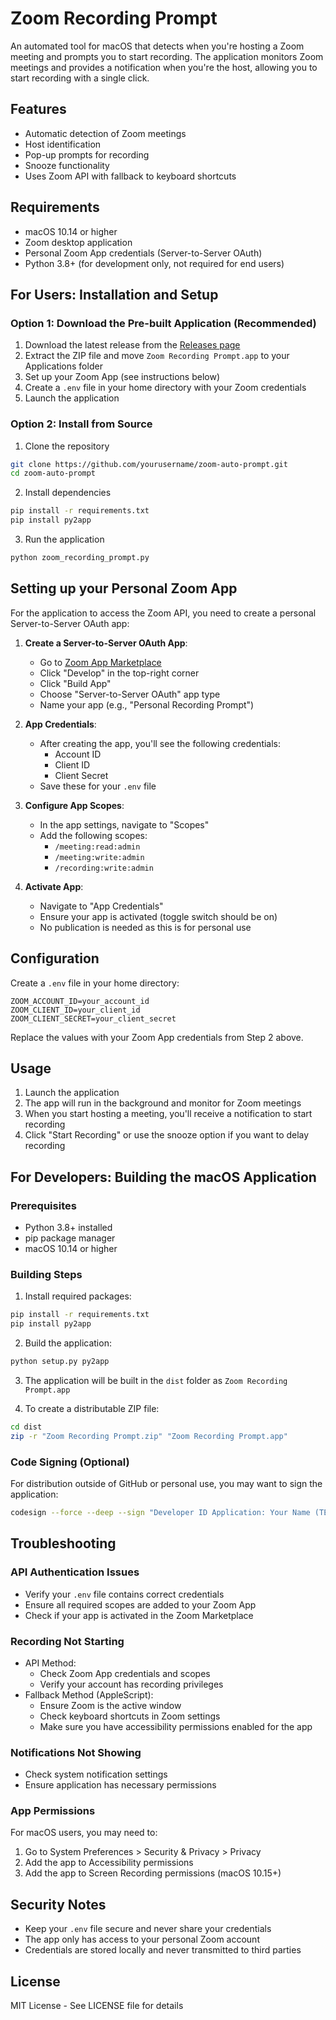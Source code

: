 # Zoom Recording Prompt

An automated tool for macOS that detects when you're hosting a Zoom meeting and prompts you to start recording. The application monitors Zoom meetings and provides a notification when you're the host, allowing you to start recording with a single click.

## Features

- Automatic detection of Zoom meetings
- Host identification
- Pop-up prompts for recording
- Snooze functionality
- Uses Zoom API with fallback to keyboard shortcuts

## Requirements

- macOS 10.14 or higher
- Zoom desktop application
- Personal Zoom App credentials (Server-to-Server OAuth)
- Python 3.8+ (for development only, not required for end users)

## For Users: Installation and Setup

### Option 1: Download the Pre-built Application (Recommended)

1. Download the latest release from the [Releases page](https://github.com/yourusername/zoom-auto-prompt/releases)
2. Extract the ZIP file and move `Zoom Recording Prompt.app` to your Applications folder
3. Set up your Zoom App (see instructions below)
4. Create a `.env` file in your home directory with your Zoom credentials
5. Launch the application

### Option 2: Install from Source

1. Clone the repository
```bash
git clone https://github.com/yourusername/zoom-auto-prompt.git
cd zoom-auto-prompt
```

2. Install dependencies
```bash
pip install -r requirements.txt
pip install py2app
```

3. Run the application
```bash
python zoom_recording_prompt.py
```

## Setting up your Personal Zoom App

For the application to access the Zoom API, you need to create a personal Server-to-Server OAuth app:

1. **Create a Server-to-Server OAuth App**:
   - Go to [Zoom App Marketplace](https://marketplace.zoom.us/)
   - Click "Develop" in the top-right corner
   - Click "Build App"
   - Choose "Server-to-Server OAuth" app type
   - Name your app (e.g., "Personal Recording Prompt")

2. **App Credentials**:
   - After creating the app, you'll see the following credentials:
     - Account ID
     - Client ID
     - Client Secret
   - Save these for your `.env` file

3. **Configure App Scopes**:
   - In the app settings, navigate to "Scopes"
   - Add the following scopes:
     - `/meeting:read:admin`
     - `/meeting:write:admin`
     - `/recording:write:admin`

4. **Activate App**:
   - Navigate to "App Credentials"
   - Ensure your app is activated (toggle switch should be on)
   - No publication is needed as this is for personal use

## Configuration

Create a `.env` file in your home directory:

```env
ZOOM_ACCOUNT_ID=your_account_id
ZOOM_CLIENT_ID=your_client_id
ZOOM_CLIENT_SECRET=your_client_secret
```

Replace the values with your Zoom App credentials from Step 2 above.

## Usage

1. Launch the application
2. The app will run in the background and monitor for Zoom meetings
3. When you start hosting a meeting, you'll receive a notification to start recording
4. Click "Start Recording" or use the snooze option if you want to delay recording

## For Developers: Building the macOS Application

### Prerequisites

- Python 3.8+ installed
- pip package manager
- macOS 10.14 or higher

### Building Steps

1. Install required packages:
```bash
pip install -r requirements.txt
pip install py2app
```

2. Build the application:
```bash
python setup.py py2app
```

3. The application will be built in the `dist` folder as `Zoom Recording Prompt.app`

4. To create a distributable ZIP file:
```bash
cd dist
zip -r "Zoom Recording Prompt.zip" "Zoom Recording Prompt.app"
```

### Code Signing (Optional)

For distribution outside of GitHub or personal use, you may want to sign the application:

```bash
codesign --force --deep --sign "Developer ID Application: Your Name (TEAMID)" "dist/Zoom Recording Prompt.app"
```

## Troubleshooting

### API Authentication Issues
- Verify your `.env` file contains correct credentials
- Ensure all required scopes are added to your Zoom App
- Check if your app is activated in the Zoom Marketplace

### Recording Not Starting
- API Method:
  - Check Zoom App credentials and scopes
  - Verify your account has recording privileges
- Fallback Method (AppleScript):
  - Ensure Zoom is the active window
  - Check keyboard shortcuts in Zoom settings
  - Make sure you have accessibility permissions enabled for the app

### Notifications Not Showing
- Check system notification settings
- Ensure application has necessary permissions

### App Permissions
For macOS users, you may need to:
1. Go to System Preferences > Security & Privacy > Privacy
2. Add the app to Accessibility permissions
3. Add the app to Screen Recording permissions (macOS 10.15+)

## Security Notes
- Keep your `.env` file secure and never share your credentials
- The app only has access to your personal Zoom account
- Credentials are stored locally and never transmitted to third parties

## License
MIT License - See LICENSE file for details
